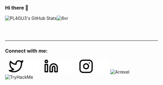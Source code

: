 ### Hi there 👋

<!--
**pl4gu33/pl4gu33** is a ✨ _special_ ✨ repository because its `README.md` (this file) appears on your GitHub profile.

Here are some ideas to get you started:

- 🔭 I’m currently working on ...
- 🌱 I’m currently learning ...
- 👯 I’m looking to collaborate on ...
- 🤔 I’m looking for help with ...
- 💬 Ask me about ...
- 📫 How to reach me: ...
- 😄 Pronouns: ...
- ⚡ Fun fact: ...
-->
  <img align="left" alt="PL4GU3's GitHub Stats" src="https://github-readme-stats.vercel.app/api?username=pl4gu33&show_icons=true&hide_border=false&title_color=ff652f&icon_color=ff00ee&bg_color=09131B&text_color=ffffff&border_color=0c1a25" />
  <img align="left" src="https://github-readme-stats.vercel.app/api/top-langs?username=pl4gu33&show_icons=true&theme=radical&hide_border=true&locale=en&layout=compact" alt="6vr" /><br><br><br><br>
 <hr>

### Connect with me:

&nbsp;&nbsp;
[![website](./twitter-light.svg)](https://twitter.com/alsh4rfi#gh-light-mode-only)
[![website](./twitter-dark.svg)](https://twitter.com/alsh4rfi#gh-dark-mode-only)
&nbsp;&nbsp;
[![website](./linkedin-light.svg)](https://www.linkedin.com/in/pl4gu3-alsharafi#gh-light-mode-only)
[![website](./linkedin-dark.svg)](https://www.linkedin.com/in/pl4gu3-alsharafi#gh-dark-mode-only)
&nbsp;&nbsp;
[![website](./instagram-light.svg)](https://www.instagram.com/alsh4rfi#gh-light-mode-only)
[![website](./instagram-dark.svg)](https://www.instagram.com/alsh4rfi#gh-dark-mode-only)
![Arrexel](https://www.hackthebox.eu/badge/image/786992)
<img src="https://tryhackme-badges.s3.amazonaws.com/pl4gu33.png" alt="TryHackMe">

